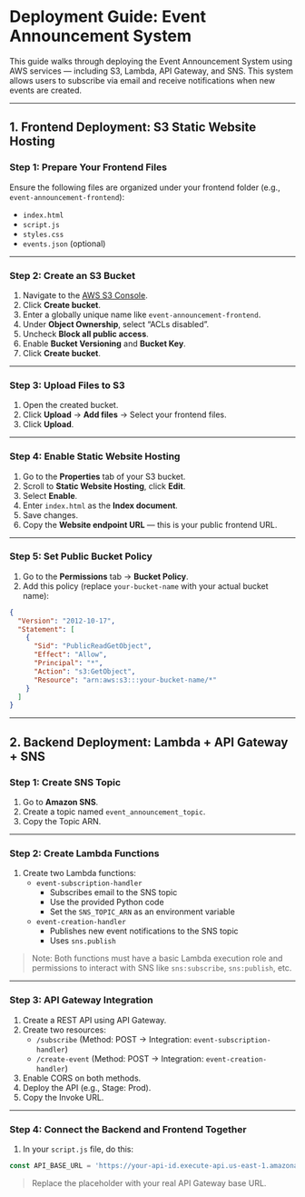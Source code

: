 # Deployment Guide: Event Announcement System

This guide walks through deploying the Event Announcement System using AWS services — including S3, Lambda, API Gateway, and SNS. This system allows users to subscribe via email and receive notifications when new events are created.

---

## 1. Frontend Deployment: S3 Static Website Hosting

### Step 1: Prepare Your Frontend Files

Ensure the following files are organized under your frontend folder (e.g., `event-announcement-frontend`):
- `index.html`
- `script.js`
- `styles.css`
- `events.json` (optional)

---

### Step 2: Create an S3 Bucket

1. Navigate to the [AWS S3 Console](https://s3.console.aws.amazon.com/s3).
2. Click **Create bucket**.
3. Enter a globally unique name like `event-announcement-frontend`.
4. Under **Object Ownership**, select “ACLs disabled”.
5. Uncheck **Block all public access**.
6. Enable **Bucket Versioning** and **Bucket Key**.
7. Click **Create bucket**.

---

### Step 3: Upload Files to S3

1. Open the created bucket.
2. Click **Upload** → **Add files** → Select your frontend files.
3. Click **Upload**.

---

### Step 4: Enable Static Website Hosting

1. Go to the **Properties** tab of your S3 bucket.
2. Scroll to **Static Website Hosting**, click **Edit**.
3. Select **Enable**.
4. Enter `index.html` as the **Index document**.
5. Save changes.
6. Copy the **Website endpoint URL** — this is your public frontend URL.

---

### Step 5: Set Public Bucket Policy

1. Go to the **Permissions** tab → **Bucket Policy**.
2. Add this policy (replace `your-bucket-name` with your actual bucket name):

```json
{
  "Version": "2012-10-17",
  "Statement": [
    {
      "Sid": "PublicReadGetObject",
      "Effect": "Allow",
      "Principal": "*",
      "Action": "s3:GetObject",
      "Resource": "arn:aws:s3:::your-bucket-name/*"
    }
  ]
}
```

---

## 2. Backend Deployment: Lambda + API Gateway + SNS

### Step 1: Create SNS Topic

1. Go to **Amazon SNS**.
2. Create a topic named `event_announcement_topic`.
3. Copy the Topic ARN.

---

### Step 2: Create Lambda Functions

1. Create two Lambda functions:  
   - `event-subscription-handler`  
     - Subscribes email to the SNS topic  
     - Use the provided Python code  
     - Set the `SNS_TOPIC_ARN` as an environment variable  
   - `event-creation-handler`  
     - Publishes new event notifications to the SNS topic  
     - Uses `sns.publish`  

> Note: Both functions must have a basic Lambda execution role and permissions to interact with SNS like `sns:subscribe`, `sns:publish`, etc.

---

### Step 3: API Gateway Integration

1. Create a REST API using API Gateway.
2. Create two resources:  
   - `/subscribe` (Method: POST → Integration: `event-subscription-handler`)  
   - `/create-event` (Method: POST → Integration: `event-creation-handler`)
3. Enable CORS on both methods.
4. Deploy the API (e.g., Stage: Prod).
5. Copy the Invoke URL.

---

### Step 4: Connect the Backend and Frontend Together

1. In your `script.js` file, do this:

```js
const API_BASE_URL = 'https://your-api-id.execute-api.us-east-1.amazonaws.com/Prod';
```

> Replace the placeholder with your real API Gateway base URL.
